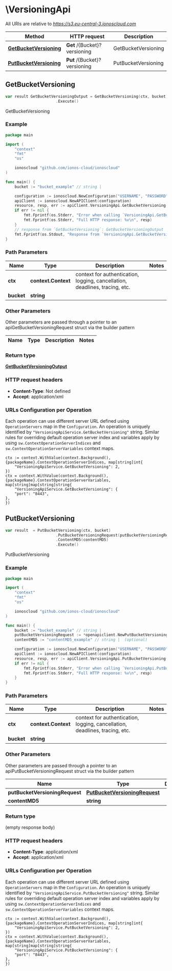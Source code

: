 # \VersioningApi

All URIs are relative to *https://s3.eu-central-3.ionoscloud.com*

|Method | HTTP request | Description|
|------------- | ------------- | -------------|
|[**GetBucketVersioning**](VersioningApi.md#GetBucketVersioning) | **Get** /{Bucket}?versioning | GetBucketVersioning|
|[**PutBucketVersioning**](VersioningApi.md#PutBucketVersioning) | **Put** /{Bucket}?versioning | PutBucketVersioning|



## GetBucketVersioning

```go
var result GetBucketVersioningOutput = GetBucketVersioning(ctx, bucket)
                      .Execute()
```

GetBucketVersioning



### Example

```go
package main

import (
    "context"
    "fmt"
    "os"

    ionoscloud "github.com/ionos-cloud/ionoscloud"
)

func main() {
    bucket := "bucket_example" // string | 

    configuration := ionoscloud.NewConfiguration("USERNAME", "PASSWORD", "TOKEN", "HOST_URL")
    apiClient := ionoscloud.NewAPIClient(configuration)
    resource, resp, err := apiClient.VersioningApi.GetBucketVersioning(context.Background(), bucket).Execute()
    if err != nil {
        fmt.Fprintf(os.Stderr, "Error when calling `VersioningApi.GetBucketVersioning``: %v\n", err)
        fmt.Fprintf(os.Stderr, "Full HTTP response: %v\n", resp)
    }
    // response from `GetBucketVersioning`: GetBucketVersioningOutput
    fmt.Fprintf(os.Stdout, "Response from `VersioningApi.GetBucketVersioning`: %v\n", resource)
}
```

### Path Parameters


|Name | Type | Description  | Notes|
|------------- | ------------- | ------------- | -------------|
|**ctx** | **context.Context** | context for authentication, logging, cancellation, deadlines, tracing, etc.|
|**bucket** | **string** |  | |

### Other Parameters

Other parameters are passed through a pointer to an apiGetBucketVersioningRequest struct via the builder pattern


|Name | Type | Description  | Notes|
|------------- | ------------- | ------------- | -------------|

### Return type

[**GetBucketVersioningOutput**](../models/GetBucketVersioningOutput.md)

### HTTP request headers

- **Content-Type**: Not defined
- **Accept**: application/xml


### URLs Configuration per Operation
Each operation can use different server URL defined using `OperationServers` map in the `Configuration`.
An operation is uniquely identified by `"VersioningApiService.GetBucketVersioning"` string.
Similar rules for overriding default operation server index and variables apply by using `sw.ContextOperationServerIndices` and `sw.ContextOperationServerVariables` context maps.

```golang
ctx := context.WithValue(context.Background(), {packageName}.ContextOperationServerIndices, map[string]int{
    "VersioningApiService.GetBucketVersioning": 2,
})
ctx = context.WithValue(context.Background(), {packageName}.ContextOperationServerVariables, map[string]map[string]string{
    "VersioningApiService.GetBucketVersioning": {
    "port": "8443",
},
})
```


## PutBucketVersioning

```go
var result  = PutBucketVersioning(ctx, bucket)
                      .PutBucketVersioningRequest(putBucketVersioningRequest)
                      .ContentMD5(contentMD5)
                      .Execute()
```

PutBucketVersioning



### Example

```go
package main

import (
    "context"
    "fmt"
    "os"

    ionoscloud "github.com/ionos-cloud/ionoscloud"
)

func main() {
    bucket := "bucket_example" // string | 
    putBucketVersioningRequest := *openapiclient.NewPutBucketVersioningRequest() // PutBucketVersioningRequest | 
    contentMD5 := "contentMD5_example" // string |  (optional)

    configuration := ionoscloud.NewConfiguration("USERNAME", "PASSWORD", "TOKEN", "HOST_URL")
    apiClient := ionoscloud.NewAPIClient(configuration)
    resource, resp, err := apiClient.VersioningApi.PutBucketVersioning(context.Background(), bucket).PutBucketVersioningRequest(putBucketVersioningRequest).ContentMD5(contentMD5).Execute()
    if err != nil {
        fmt.Fprintf(os.Stderr, "Error when calling `VersioningApi.PutBucketVersioning``: %v\n", err)
        fmt.Fprintf(os.Stderr, "Full HTTP response: %v\n", resp)
    }
}
```

### Path Parameters


|Name | Type | Description  | Notes|
|------------- | ------------- | ------------- | -------------|
|**ctx** | **context.Context** | context for authentication, logging, cancellation, deadlines, tracing, etc.|
|**bucket** | **string** |  | |

### Other Parameters

Other parameters are passed through a pointer to an apiPutBucketVersioningRequest struct via the builder pattern


|Name | Type | Description  | Notes|
|------------- | ------------- | ------------- | -------------|
| **putBucketVersioningRequest** | [**PutBucketVersioningRequest**](../models/PutBucketVersioningRequest.md) |  | |
| **contentMD5** | **string** |  | |

### Return type

 (empty response body)

### HTTP request headers

- **Content-Type**: application/xml
- **Accept**: application/xml


### URLs Configuration per Operation
Each operation can use different server URL defined using `OperationServers` map in the `Configuration`.
An operation is uniquely identified by `"VersioningApiService.PutBucketVersioning"` string.
Similar rules for overriding default operation server index and variables apply by using `sw.ContextOperationServerIndices` and `sw.ContextOperationServerVariables` context maps.

```golang
ctx := context.WithValue(context.Background(), {packageName}.ContextOperationServerIndices, map[string]int{
    "VersioningApiService.PutBucketVersioning": 2,
})
ctx = context.WithValue(context.Background(), {packageName}.ContextOperationServerVariables, map[string]map[string]string{
    "VersioningApiService.PutBucketVersioning": {
    "port": "8443",
},
})
```

